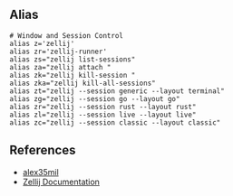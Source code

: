 ## Alias 

```shell
# Window and Session Control
alias z='zellij'
alias zr='zellij-runner'
alias zs="zellij list-sessions"
alias za="zellij attach "
alias zk="zellij kill-session "
alias zka="zellij kill-all-sessions"
alias zt="zellij --session generic --layout terminal"
alias zg="zellij --session go --layout go"
alias zr="zellij --session rust --layout rust"
alias zl="zellij --session live --layout live"
alias zc="zellij --session classic --layout classic"
```

## References

- [alex35mil](https://github.com/alex35mil/dotfiles/blob/master/home/.config/zellij/)
- [Zellij Documentation](https://zellij.dev/documentation/)
